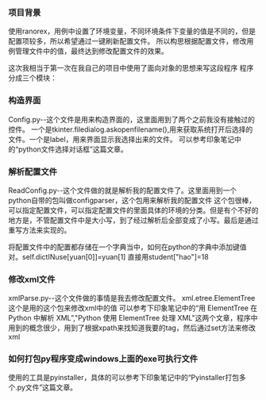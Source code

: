 ### 项目背景

使用ranorex，用例中设置了环境变量，不同环境条件下变量的值是不同的，但是配置项较多，所以希望通过一键刷新配置文件。
所以构思根据配置文件，修改用例管理文件中的值，最终达到修改配置文件的效果。

这次我相当于第一次在我自己的项目中使用了面向对象的思想来写这段程序
程序分成三个模块：

### 构造界面
Config.py--这个文件是用来构造界面的，这里面用到了两个之前我没有接触过的控件。
一个是tkinter.filedialog.askopenfilename(),用来获取系统打开后选择的文件。一个是label，用来界面显示我选择出来的文件。
可以参考印象笔记中的“python文件选择对话框”这篇文章。

### 解析配置文件
ReadConfig.py--这个文件做的就是解析我的配置文件了。这里面用到一个python自带的包叫做configparser，这个包用来解析我的配置文件
这个包很棒，可以指定配置文件，可以指定配置文件的里面具体的环境的分类。但是有个不好的地方是，不管配置文件中是大小写，到了经过解析后全部变成了小写。最后是通过重写方法来实现的。

将配置文件中的配置都存储在一个字典当中，如何在python的字典中添加键值对。self.dictINuse[yuan[0]]=yuan[1] 直接用student["hao"]=18

### 修改xml文件
xmlParse.py--这个文件做的事情是我去修改配置文件。
xml.etree.ElementTree 这个是用的这个包来修改xml中的值
可以参考下印象笔记中的“用 ElementTree 在 Python 中解析 XML”,"Python 使用 ElementTree 处理 XML"这两个文章，程序中用到的概念很少，用到了根据xpath来找知道我要的tag，然后通过set方法来修改xml



### 如何打包py程序变成windows上面的exe可执行文件
使用的工具是pyinstaller，具体的可以参考下印象笔记中的“Pyinstaller打包多个.py文件”这篇文章。
